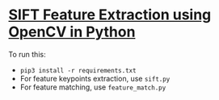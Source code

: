 # [SIFT Feature Extraction using OpenCV in Python]()
To run this:
- `pip3 install -r requirements.txt`
- For feature keypoints extraction, use `sift.py`
- For feature matching, use `feature_match.py`